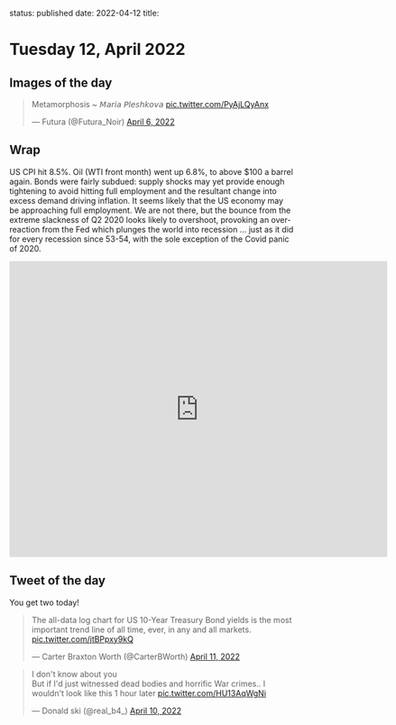 status: published
date: 2022-04-12
title: 

# Tuesday 12, April 2022

## Images of the day
<blockquote class="twitter-tweet"><p lang="ca" dir="ltr">Metamorphosis ~ 𝘔𝘢𝘳𝘪𝘢 𝘗𝘭𝘦𝘴𝘩𝘬𝘰𝘷𝘢 <a href="https://t.co/PyAjLQyAnx">pic.twitter.com/PyAjLQyAnx</a></p>&mdash; Futura (@Futura_Noir) <a href="https://twitter.com/Futura_Noir/status/1511563868115546116?ref_src=twsrc%5Etfw">April 6, 2022</a></blockquote> <script async src="https://platform.twitter.com/widgets.js" charset="utf-8"></script>

## Wrap

US CPI hit 8.5%.
Oil (WTI front month) went up 6.8%, to above $100 a barrel again.
Bonds were fairly subdued: supply shocks may yet provide enough tightening to avoid hitting full employment and the resultant 
change into excess demand driving inflation.
It seems likely that the US economy may be approaching full employment. We are not there, but the bounce from the extreme slackness of Q2 2020 looks likely to overshoot, provoking an over-reaction from the Fed which plunges the world into recession ... just as it did for every recession since 53-54, with the sole exception of the Covid panic of 2020.

<iframe src="https://fred.stlouisfed.org/graph/graph-landing.php?g=NX75&width=670&height=475" scrolling="no" frameborder="0" style="overflow:hidden; width:670px; height:525px;" allowTransparency="true" loading="lazy"></iframe>

## Tweet of the day

You get two today!

<blockquote class="twitter-tweet"><p lang="en" dir="ltr">The all-data log chart for US 10-Year Treasury Bond yields is the most important trend line of all time, ever, in any and all markets. <a href="https://t.co/jtBPpxy9kQ">pic.twitter.com/jtBPpxy9kQ</a></p>&mdash; Carter Braxton Worth (@CarterBWorth) <a href="https://twitter.com/CarterBWorth/status/1513574169044262916?ref_src=twsrc%5Etfw">April 11, 2022</a></blockquote> <script async src="https://platform.twitter.com/widgets.js" charset="utf-8"></script> 

<blockquote class="twitter-tweet"><p lang="en" dir="ltr">I don&#39;t know about you<br>But if I&#39;d just witnessed dead bodies and horrific War crimes.. I wouldn&#39;t look like this 1 hour later <a href="https://t.co/HU13AqWgNi">pic.twitter.com/HU13AqWgNi</a></p>&mdash; Donald ski (@real_b4_) <a href="https://twitter.com/real_b4_/status/1513168360426680322?ref_src=twsrc%5Etfw">April 10, 2022</a></blockquote> <script async src="https://platform.twitter.com/widgets.js" charset="utf-8"></script> 